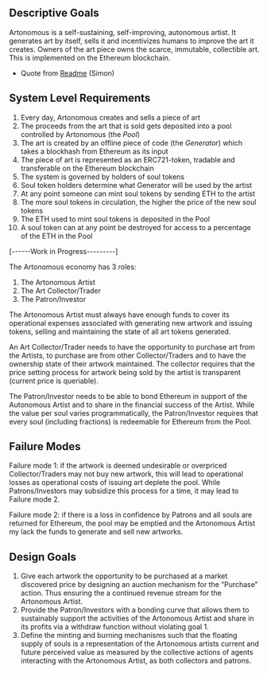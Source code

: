 ## Descriptive Goals
	
Artonomous is a self-sustaining, self-improving, autonomous artist. It generates art by itself, sells it and incentivizes humans to improve the art it creates. Owners of the art piece owns the scarce, immutable, collectible art. This is implemented on the Ethereum blockchain.
-	Quote from [Readme](https://github.com/simondlr/artonomous/blob/9551c9ad6eb582368bdd9acb4eb1bed50736854c/README.md) (Simon)

## System Level Requirements
1. Every day, Artonomous creates and sells a piece of art
1. The proceeds from the art that is sold gets deposited into a pool controlled by Artonomous (the _Pool_)
1. The art is created by an offline piece of code (the _Generator_) which takes a blockhash from Ethereum as its input
1. The piece of art is represented as an ERC721-token, tradable and transferable on the Ethereum blockchain
1. The system is governed by holders of soul tokens
1. Soul token holders determine what Generator will be used by the artist
1. At any point someone can mint soul tokens by sending ETH to the artist
1. The more soul tokens in circulation, the higher the price of the new soul tokens
1. The ETH used to mint soul tokens is deposited in the Pool
1. A soul token can at any point be destroyed for access to a percentage of the ETH in the Pool

[------Work in Progress---------]


The Artonomous economy has 3 roles:
1)	The Artonomous Artist
2)	The Art Collector/Trader
3)	The Patron/Investor

The Artonomous Artist must always have enough funds to cover its operational expenses associated with generating new artwork and issuing tokens, selling and maintaining the state of all art tokens generated. 

An Art Collector/Trader needs to have the opportunity to purchase art from the Artists, to purchase are from other Collector/Traders and to have the ownership state of their artwork maintained. The collector requires that the price setting process for artwork being sold by the artist is transparent (current price is queriable).

The Patron/Investor needs to be able to bond Ethereum in support of the Autonomous Artist and to share in the financial success of the Artist. While the value per soul varies programmatically, the Patron/Investor requires that every soul (including fractions) is redeemable for Ethereum from the Pool. 

## Failure Modes
Failure mode 1: if the artwork is deemed undesirable or overpriced Collector/Traders may not buy new artwork, this will lead to operational losses as operational costs of issuing art deplete the pool. While Patrons/Investors may subsidize this process for a time, it may lead to Failure mode 2.

Failure mode 2: if there is a loss in confidence by Patrons and all souls are returned for Ethereum, the pool may be emptied and the Artonomous Artist my lack the funds to generate and sell new artworks.

## Design Goals
1)	Give each artwork the opportunity to be purchased at a market discovered price by designing an auction mechanism for the “Purchase” action. Thus ensuring the a continued revenue stream for the Artonomous Artist.
2)	Provide the Patron/Investors with a bonding curve that allows them to sustainably support the activities of the Artonomous Artist and share in its profits via a withdraw function without violating goal 1. 
3)	Define the minting and burning mechanisms such that the floating supply of souls is a representation of the Artonomous artists current and future perceived value as measured by the collective actions of agents interacting with the Artonomous Artist, as both collectors and patrons.
